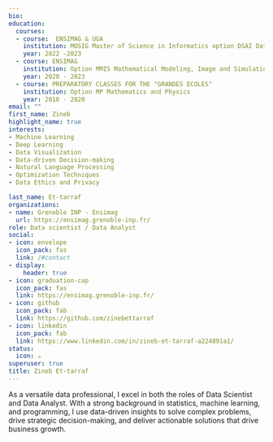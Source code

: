 ```yaml
---
bio: 
education:
  courses:
  - course:  ENSIMAG & UGA 
    institution: MOSIG Master of Science in Informatics option DSAI Data Science and Artificial        Intelligence .
    year: 2022 -2023
  - course: ENSIMAG
    institution: Option MMIS Mathematical Modeling, Image and Simulation.
    year: 2020 - 2023
  - course: PREPARATORY CLASSES FOR THE "GRANDES ECOLES"
    institution: Option MP Mathematics and Physics
    year: 2018 - 2020
email: ""
first_name: Zineb
highlight_name: true
interests:
- Machine Learning 
- Deep Learning
- Data Visualization
- Data-driven Decision-making
- Natural Language Processing
- Optimization Techniques
- Data Ethics and Privacy

last_name: Et-tarraf
organizations:
- name: Grenoble INP - Ensimag
  url: https://ensimag.grenoble-inp.fr/
role: Data scientist / Data Analyst
social:
- icon: envelope
  icon_pack: fas
  link: /#contact
- display:
    header: true
- icon: graduation-cap
  icon_pack: fas
  link: https://ensimag.grenoble-inp.fr/
- icon: github
  icon_pack: fab
  link: https://github.com/zinebettarraf
- icon: linkedin
  icon_pack: fab
  link: https://www.linkedin.com/in/zineb-et-tarraf-a224891a1/
status:
  icon: ☕️
superuser: true
title: Zineb Et-tarraf
---
```


As a versatile data professional, I excel in both the roles of Data Scientist and Data Analyst. With a strong background in statistics, machine learning, and programming, I use data-driven insights to solve complex problems, drive strategic decision-making, and deliver actionable solutions that drive business growth.
